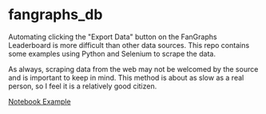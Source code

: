 # fangraphs_db

Automating clicking the "Export Data" button on the FanGraphs Leaderboard is more difficult than other data sources. This repo contains some examples using Python and Selenium to scrape the data. 

As always, scraping data from the web may not be welcomed by the source and is important to keep in mind. This method is about as slow as a real person, so I feel it is a relatively good citizen.

[Notebook Example](\FanGraphs%20Data%20Example.ipynb)
